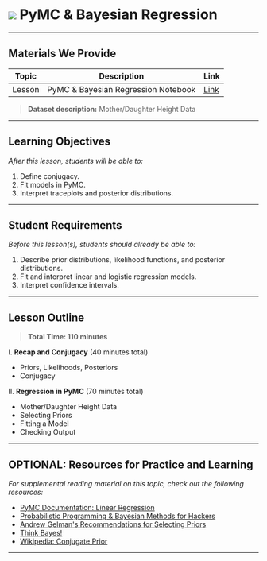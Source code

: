 # ![](https://ga-dash.s3.amazonaws.com/production/assets/logo-9f88ae6c9c3871690e33280fcf557f33.png) PyMC & Bayesian Regression

---

## Materials We Provide


| Topic | Description | Link |
| --- | --- | --- |
| Lesson | PyMC & Bayesian Regression Notebook | [Link](./starter_code.ipynb)|

> **Dataset description:** Mother/Daughter Height Data

---

## Learning Objectives

*After this lesson, students will be able to:*

1. Define conjugacy.
2. Fit models in PyMC.
3. Interpret traceplots and posterior distributions.

---

## Student Requirements

*Before this lesson(s), students should already be able to:*

1. Describe prior distributions, likelihood functions, and posterior distributions.
2. Fit and interpret linear and logistic regression models.
3. Interpret confidence intervals.

---

## Lesson Outline

> **Total Time: 110 minutes**

I. **Recap and Conjugacy** (40 minutes total)
- Priors, Likelihoods, Posteriors
- Conjugacy

II. **Regression in PyMC** (70 minutes total)
- Mother/Daughter Height Data
- Selecting Priors
- Fitting a Model
- Checking Output

---

## OPTIONAL: Resources for Practice and Learning

*For supplemental reading material on this topic, check out the following resources:*

- [PyMC Documentation: Linear Regression](https://docs.pymc.io/notebooks/GLM-linear.html#Linear-Regression)
- [Probabilistic Programming & Bayesian Methods for Hackers](http://camdavidsonpilon.github.io/Probabilistic-Programming-and-Bayesian-Methods-for-Hackers/)
- [Andrew Gelman's Recommendations for Selecting Priors](https://github.com/stan-dev/stan/wiki/Prior-Choice-Recommendations)
- [Think Bayes!](http://greenteapress.com/wp/think-bayes/)
- [Wikipedia: Conjugate Prior](https://en.wikipedia.org/wiki/Conjugate_prior)
---
